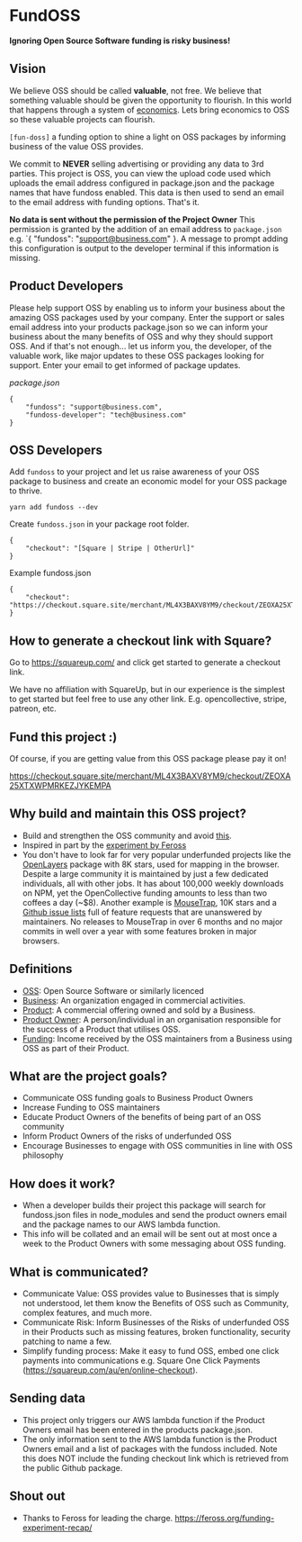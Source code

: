 # FundOSS

**Ignoring Open Source Software funding is risky business!**

## Vision

We believe OSS should be called **valuable**, not free. We believe that something valuable should be given the opportunity to flourish. In this world that happens through a system of [economics](https://en.wikipedia.org/wiki/Economics). Lets bring economics to OSS so these valuable projects can flourish.

`[fun-doss]` a funding option to shine a light on OSS packages by informing business of the value OSS provides.

We commit to **NEVER** selling advertising or providing any data to 3rd parties. This project is OSS, you can view the upload code used which uploads the email address configured in package.json and the package names that have fundoss enabled. This data is then used to send an email to the email address with funding options. That's it.

**No data is sent without the permission of the Project Owner** This permission is granted by the addition of an email address to `package.json` e.g. `{ "fundoss": "support@business.com" }. A message to prompt adding this configuration is output to the developer terminal if this information is missing.

## Product Developers

Please help support OSS by enabling us to inform your business about the amazing OSS packages used by your company. Enter the support or sales email address into your products package.json so we can inform your business about the many benefits of OSS and why they should support OSS. And if that's not enough... let us inform you, the developer, of the valuable work, like major updates to these OSS packages looking for support. Enter your email to get informed of package updates.

*package.json*

```
{
    "fundoss": "support@business.com",
    "fundoss-developer": "tech@business.com"
}
```

## OSS Developers

Add `fundoss` to your project and let us raise awareness of your OSS package to business and create an economic model for your OSS package to thrive.

```
yarn add fundoss --dev
```

Create `fundoss.json` in your package root folder.

```
{
    "checkout": "[Square | Stripe | OtherUrl]"
}
```

Example fundoss.json

```
{
    "checkout": "https://checkout.square.site/merchant/ML4X3BAXV8YM9/checkout/ZEOXA25XTXWPMRKEZJYKEMPA"
}
```

## How to generate a checkout link with Square?

Go to https://squareup.com/ and click get started to generate a checkout link.

We have no affiliation with SquareUp, but in our experience is the simplest to get started but feel free to use any other link. E.g. opencollective, stripe, patreon, etc.

## Fund this project :)

Of course, if you are getting value from this OSS package please pay it on!

https://checkout.square.site/merchant/ML4X3BAXV8YM9/checkout/ZEOXA25XTXWPMRKEZJYKEMPA

## Why build and maintain this OSS project?

- Build and strengthen the OSS community and avoid [this](https://github.com/pedronauck/docz/issues/1634).
- Inspired in part by the [experiment by Feross](https://feross.org/funding-experiment-recap/)
- You don't have to look far for very popular underfunded projects like the [OpenLayers](https://github.com/openlayers/openlayers) package with 8K stars, used for mapping in the browser. Despite a large community it is maintained by just a few dedicated individuals, all with other jobs. It has about 100,000 weekly downloads on NPM, yet the OpenCollective funding amounts to less than two coffees a day (~$8). Another example is [MouseTrap](https://github.com/ccampbell/mousetrap), 10K stars and a [Github issue lists](https://github.com/ccampbell/mousetrap/issues) full of feature requests that are unanswered by maintainers. No releases to MouseTrap in over 6 months and no major commits in well over a year with some features broken in major browsers.

## Definitions

- [OSS](https://en.wikipedia.org/wiki/Open-source_software): Open Source Software or similarly licenced
- [Business](https://en.wikipedia.org/wiki/Business): An organization engaged in commercial activities. 
- [Product](https://en.wikipedia.org/wiki/Product_(business)): A commercial offering owned and sold by a Business.
- [Product Owner](https://en.wikipedia.org/wiki/Scrum_(software_development)#Product_owner): A person/individual in an organisation responsible for the success of a Product that utilises OSS.
- [Funding](https://en.wikipedia.org/wiki/Funding): Income received by the OSS maintainers from a Business using OSS as part of their Product.

## What are the project goals?

 - Communicate OSS funding goals to Business Product Owners
 - Increase Funding to OSS maintainers
 - Educate Product Owners of the benefits of being part of an OSS community
 - Inform Product Owners of the risks of underfunded OSS
 - Encourage Businesses to engage with OSS communities in line with OSS philosophy

## How does it work?

- When a developer builds their project this package will search for fundoss.json files in node_modules and send the product owners email and the package names to our AWS lambda function.
- This info will be collated and an email will be sent out at most once a week to the Product Owners with some messaging about OSS funding.

## What is communicated?

- Communicate Value: OSS provides value to Businesses that is simply not understood, let them know the Benefits of OSS such as Community, complex features, and much more.
- Communicate Risk: Inform Businesses of the Risks of underfunded OSS in their Products such as missing features, broken functionality, security patching to name a few.
- Simplify funding process: Make it easy to fund OSS, embed one click payments into communications e.g. Square One Click Payments (https://squareup.com/au/en/online-checkout).

## Sending data

- This project only triggers our AWS lambda function if the Product Owners email has been entered in the products package.json.
- The only information sent to the AWS lambda function is the Product Owners email and a list of packages with the fundoss included. Note this does NOT include the funding checkout link which is retrieved from the public Github package.

## Shout out

- Thanks to Feross for leading the charge. https://feross.org/funding-experiment-recap/